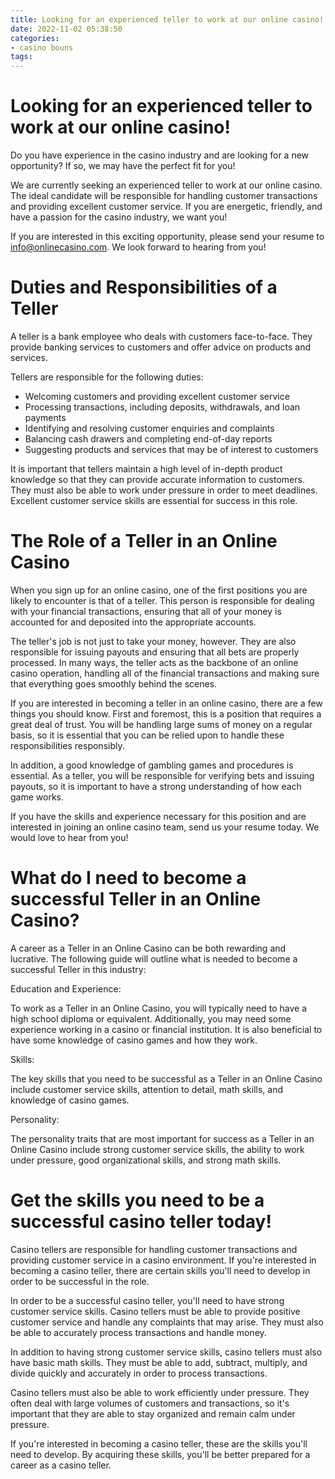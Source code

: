```yaml
---
title: Looking for an experienced teller to work at our online casino!
date: 2022-11-02 05:38:50
categories:
- casino bouns
tags:
---
```



#  Looking for an experienced teller to work at our online casino!

Do you have experience in the casino industry and are looking for a new opportunity? If so, we may have the perfect fit for you!

We are currently seeking an experienced teller to work at our online casino. The ideal candidate will be responsible for handling customer transactions and providing excellent customer service. If you are energetic, friendly, and have a passion for the casino industry, we want you!

If you are interested in this exciting opportunity, please send your resume to info@onlinecasino.com. We look forward to hearing from you!

#  Duties and Responsibilities of a Teller

A teller is a bank employee who deals with customers face-to-face. They provide banking services to customers and offer advice on products and services.

Tellers are responsible for the following duties:

* Welcoming customers and providing excellent customer service
* Processing transactions, including deposits, withdrawals, and loan payments
* Identifying and resolving customer enquiries and complaints
* Balancing cash drawers and completing end-of-day reports
* Suggesting products and services that may be of interest to customers

It is important that tellers maintain a high level of in-depth product knowledge so that they can provide accurate information to customers. They must also be able to work under pressure in order to meet deadlines. Excellent customer service skills are essential for success in this role.

#  The Role of a Teller in an Online Casino

When you sign up for an online casino, one of the first positions you are likely to encounter is that of a teller. This person is responsible for dealing with your financial transactions, ensuring that all of your money is accounted for and deposited into the appropriate accounts.

The teller's job is not just to take your money, however. They are also responsible for issuing payouts and ensuring that all bets are properly processed. In many ways, the teller acts as the backbone of an online casino operation, handling all of the financial transactions and making sure that everything goes smoothly behind the scenes.

If you are interested in becoming a teller in an online casino, there are a few things you should know. First and foremost, this is a position that requires a great deal of trust. You will be handling large sums of money on a regular basis, so it is essential that you can be relied upon to handle these responsibilities responsibly.

In addition, a good knowledge of gambling games and procedures is essential. As a teller, you will be responsible for verifying bets and issuing payouts, so it is important to have a strong understanding of how each game works.

If you have the skills and experience necessary for this position and are interested in joining an online casino team, send us your resume today. We would love to hear from you!

#  What do I need to become a successful Teller in an Online Casino?

A career as a Teller in an Online Casino can be both rewarding and lucrative. The following guide will outline what is needed to become a successful Teller in this industry:

Education and Experience:

To work as a Teller in an Online Casino, you will typically need to have a high school diploma or equivalent. Additionally, you may need some experience working in a casino or financial institution. It is also beneficial to have some knowledge of casino games and how they work.

Skills:

The key skills that you need to be successful as a Teller in an Online Casino include customer service skills, attention to detail, math skills, and knowledge of casino games.

Personality:

The personality traits that are most important for success as a Teller in an Online Casino include strong customer service skills, the ability to work under pressure, good organizational skills, and strong math skills.

#  Get the skills you need to be a successful casino teller today!

Casino tellers are responsible for handling customer transactions and providing customer service in a casino environment. If you're interested in becoming a casino teller, there are certain skills you'll need to develop in order to be successful in the role.

In order to be a successful casino teller, you'll need to have strong customer service skills. Casino tellers must be able to provide positive customer service and handle any complaints that may arise. They must also be able to accurately process transactions and handle money.

In addition to having strong customer service skills, casino tellers must also have basic math skills. They must be able to add, subtract, multiply, and divide quickly and accurately in order to process transactions.

Casino tellers must also be able to work efficiently under pressure. They often deal with large volumes of customers and transactions, so it's important that they are able to stay organized and remain calm under pressure.

If you're interested in becoming a casino teller, these are the skills you'll need to develop. By acquiring these skills, you'll be better prepared for a career as a casino teller.